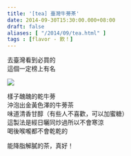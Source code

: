 ```yaml
---
title: '[tea] 臺灣牛蒡茶'
date: 2014-09-30T15:30:00.000+08:00
draft: false
aliases: [ "/2014/09/tea.html" ]
tags : [flavor - 飲！]
---
```


去臺灣看到必買的  
這個一定榜上有名  

[![](https://1.bp.blogspot.com/-9kGBqhh3-10/XE1EWtbqpfI/AAAAAAAAHAQ/qaLNSgHMYnQyMj68GTipvLRc3tly7KUXACLcBGAs/s640/15178006560_da43a9a34c_z.jpg)](https://1.bp.blogspot.com/-9kGBqhh3-10/XE1EWtbqpfI/AAAAAAAAHAQ/qaLNSgHMYnQyMj68GTipvLRc3tly7KUXACLcBGAs/s1600/15178006560_da43a9a34c_z.jpg)

樣子醜醜的乾牛蒡  
沖泡出金黃色澤的牛蒡茶  
味道清香甘醇（有些人不喜歡，可以加蜜糖）  
這製法是經日曬同炒過所以不會寒涼  
喝後喉嚨都不會乾乾的  
  
能降脂解膩的茶，真好！
